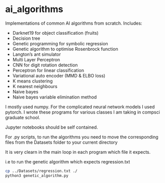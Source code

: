 # ai_algorithms
Implementations of common AI algorithms from scratch.
Includes:

- Darknet19 for object classification (fruits)
- Decision tree
- Genetic programming for symbolic regression
- Genetic algorithm to optimise Rosenbrock function
- Langton’s ant simulator
- Multi Layer Perceptron
- CNN for digit rotation detection
- Perceptron for linear classification
- Variational auto encoder (MMD & ELBO loss)
- K means clustering
- K nearest neighbours
- Naive bayes 
- Naive bayes variable elimination method

I mostly used numpy. For the complicated neural network models I used pytorch.
I wrote these programs for various classes I am taking in compsci graduate school.

Jupyter notebooks should be self contained.

For .py scripts, to run the algorithms you need to move the corresponding files from the Datasets folder to your current directory

It is very clearn in the main loop in each program which file it expects.

i.e to run the genetic algorithm which expects regression.txt 

``` bash
cp ../Datasets/regression.txt ./ 
python3 genetic_algorithm.py
```
